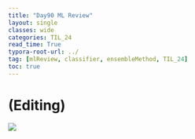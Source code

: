 ```yaml
---
title: "Day90 ML Review"
layout: single
classes: wide
categories: TIL_24
read_time: True
typora-root-url: ../
tag: [mlReview, classifier, ensembleMethod, TIL_24]
toc: true 
---
```


# (Editing)

<img src="/blog/images/2024-10-12-TIL24_Day90/IMG_3073.JPG">

<br><br>

